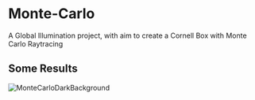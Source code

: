 Monte-Carlo
===========

A Global Illumination project, with aim to create a Cornell Box with Monte Carlo Raytracing

## Some Results
![MonteCarloDarkBackground](emmaforsling.github.com/emmaforsling.github.io/img/portfolio/global_dark.png)
